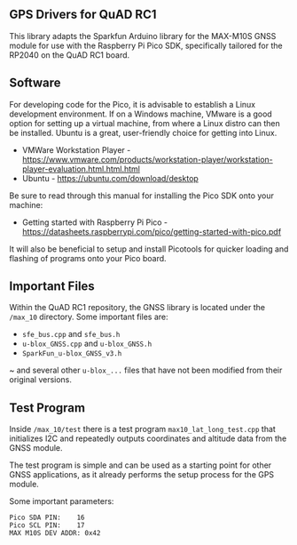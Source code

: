 ## GPS Drivers for QuAD RC1

This library adapts the Sparkfun Arduino library for the MAX-M10S 
GNSS module for use with the Raspberry Pi Pico SDK, specifically tailored 
for the RP2040 on the QuAD RC1 board. 


## Software

For developing code for the Pico, it is advisable to establish a Linux development environment. 
If on a Windows machine, VMware is a good option for setting up a virtual machine, from where
a Linux distro can then be installed. Ubuntu is a great, user-friendly choice for getting into Linux. 

* VMWare Workstation Player - https://www.vmware.com/products/workstation-player/workstation-player-evaluation.html.html.html
* Ubuntu - https://ubuntu.com/download/desktop

Be sure to read through this manual for installing the Pico SDK onto your machine:
* Getting started with Raspberry Pi Pico - https://datasheets.raspberrypi.com/pico/getting-started-with-pico.pdf

It will also be beneficial to setup and install Picotools for quicker loading and flashing of programs onto 
your Pico board. 


## Important Files

Within the QuAD RC1 repository, the GNSS library is located under the `/max_10` directory. Some important files are:

* `sfe_bus.cpp` and `sfe_bus.h`
* `u-blox_GNSS.cpp` and `u-blox_GNSS.h`
* `SparkFun_u-blox_GNSS_v3.h`

~ and several other `u-blox_...` files that have not been modified from their original versions.


## Test Program 

Inside `/max_10/test` there is a test program `max10_lat_long_test.cpp` that initializes I2C and repeatedly
outputs coordinates and altitude data from the GNSS module. 

The test program is simple and can be used as a starting point for other GNSS applications, as it already performs 
the setup process for the GPS module. 

Some important parameters:
```text
Pico SDA PIN:    16
Pico SCL PIN:    17
MAX M10S DEV ADDR: 0x42
```
